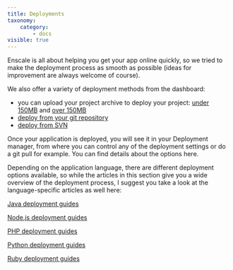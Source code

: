 ```yaml
---
title: Deployments
taxonomy:
    category:
        - docs
visible: true
---
```


Enscale is all about helping you get your app online quickly, so we tried to make the deployment process as smooth as possible (ideas for improvement are always welcome of course). 

We also offer a variety of deployment methods from the dashboard: 
- you can upload your project archive to deploy your project: [under 150MB](/getting-started/deployments/deploy-from-archive) and [over 150MB](/getting-started/deployments/deploying-archives-150mb)
- [deploy from your git repository](/getting-started/deployments/git) 
- [deploy from SVN](/getting-started/deployments/svn)

Once your application is deployed, you will see it in your Deployment manager, from where you can control any of the deployment settings or do a git pull for example. You can find details about the options here.

Depending on the application language, there are different deployment options available, so while the articles in this section give you a wide overview of the deployment process, I suggest you take a look at the language-specific articles as well here:

[Java deployment guides](/java/deployment-guides)

[Node.js deployment guides](/nodejs/deployment-guides)

[PHP deployment guides](/php/deployment%20guides)

[Python deployment guides](/python/deployment-guides)

[Ruby deployment guides](/ruby/deployment-guides)

